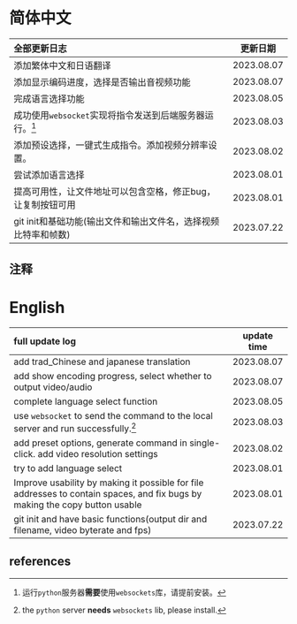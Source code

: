 # 简体中文
| 全部更新日志                                                   |  更新日期  |
| :------------------------------------------------------------- | :--------: |
| 添加繁体中文和日语翻译                                         | 2023.08.07 |
| 添加显示编码进度，选择是否输出音视频功能                       | 2023.08.07 |
| 完成语言选择功能                                               | 2023.08.05 |
| 成功使用`websocket`实现将指令发送到后端服务器运行。[^zh1]      | 2023.08.03 |
| 添加预设选择，一键式生成指令。添加视频分辨率设置。             | 2023.08.02 |
| 尝试添加语言选择                                               | 2023.08.01 |
| 提高可用性，让文件地址可以包含空格，修正bug，让复制按钮可用    | 2023.08.01 |
| git init和基础功能(输出文件和输出文件名，选择视频比特率和帧数) | 2023.07.22 |

## 注释
[^zh1]: 运行`python`服务器**需要**使用`websockets`库，请提前安装。

# English

| full update log                                                                                                             | update time |
| :-------------------------------------------------------------------------------------------------------------------------- | :---------: |
| add trad_Chinese and japanese translation                                                                                   | 2023.08.07  |
| add show encoding progress, select whether to output video/audio                                                            | 2023.08.07  |
| complete language select function                                                                                           | 2023.08.05  |
| use `websocket` to send the command to the local server and run successfully.[^en1]                                         | 2023.08.03  |
| add preset options, generate command in single-click. add video resolution settings                                         | 2023.08.02  |
| try to add language select                                                                                                  | 2023.08.01  |
| Improve usability by making it possible for file addresses to contain spaces, and fix bugs by making the copy button usable | 2023.08.01  |
| git init and have basic functions(output dir and filename, video byterate and fps)                                          | 2023.07.22  |

## references
[^en1]: the `python` server **needs** `websockets` lib, please install.